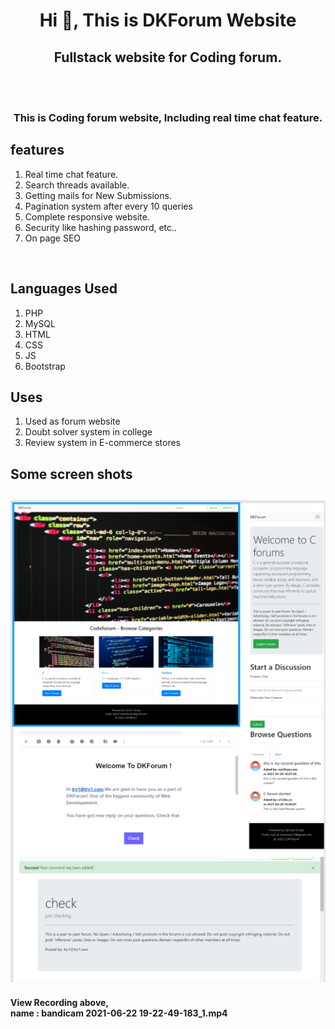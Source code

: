 <h1 align="center">Hi 👋, This is DKForum Website</h1>
<h2 align="center">Fullstack website for Coding forum.</h2><br><br>
<h3 align="center">This is Coding forum website, Including real time chat feature.</h3>
<h2>features</h2>
<ol>
<li>Real time chat feature.</li>
<li>Search threads available.</li>
<li>Getting mails for New Submissions.</li>
<li>Pagination system after every 10 queries</li>
<li>Complete responsive website.</li>
<li>Security like hashing password, etc..</li>
<li>On page SEO </li>
</ol>
<br>
<h2>Languages Used</h2>
<ol>
<li>PHP</li>
<li>MySQL</li>
<li>HTML</li>
<li>CSS</li>
<li>JS</li>
<li>Bootstrap</li>
</ol>
<h2>Uses</h2>
<ol>
<li>Used as forum website</li>
<li>Doubt solver system in college</li>
<li>Review system in E-commerce stores</li>
</ol>
<h2>Some screen shots<h2>
  <img src="ss.PNG">
  <h4>View Recording above, <br>
    name : bandicam 2021-06-22 19-22-49-183_1.mp4<h4>
